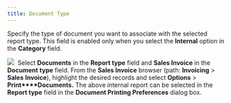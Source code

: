 ```yaml
---
title: Document Type
---
```



Specify the type of document you want to associate with the selected  report type. This field is enabled only when you select the **Internal**  option in the **Category** field.


![]({{site.rmgr_baseurl}}/img/example.gif)  Select  **Documents** in the **Report 
 type** field and **Sales Invoice**  in the **Document** **type**  field. From the **Sales Invoice**  browser (path: **Invoicing** >  **Sales** **Invoice**),  highlight the desired records and select **Options**  > **Print****Documents.** The above internal  report can be selected in the **Report 
 type** field in the **Document Printing 
 Preferences** dialog box.
